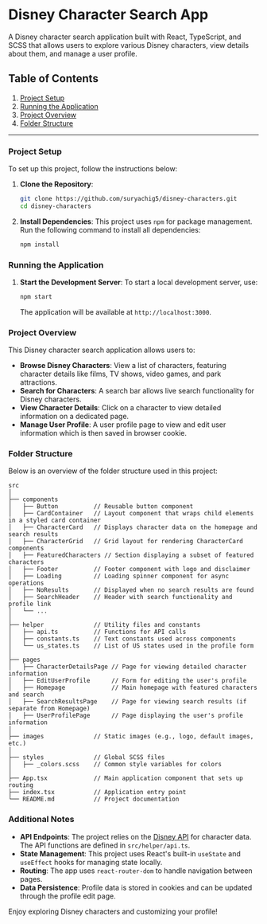 
# Disney Character Search App

A Disney character search application built with React, TypeScript, and SCSS that allows users to explore various Disney characters, view details about them, and manage a user profile.

## Table of Contents

1. [Project Setup](#project-setup)
2. [Running the Application](#running-the-application)
3. [Project Overview](#project-overview)
4. [Folder Structure](#folder-structure)

---

### Project Setup

To set up this project, follow the instructions below:

1. **Clone the Repository**:
   ```bash
   git clone https://github.com/suryachig5/disney-characters.git
   cd disney-characters
   ```

2. **Install Dependencies**:
   This project uses `npm` for package management. Run the following command to install all dependencies:
   ```bash
   npm install
   ```

### Running the Application

1. **Start the Development Server**:
   To start a local development server, use:
   ```bash
   npm start
   ```
   The application will be available at `http://localhost:3000`.

### Project Overview

This Disney character search application allows users to:
- **Browse Disney Characters**: View a list of characters, featuring character details like films, TV shows, video games, and park attractions.
- **Search for Characters**: A search bar allows live search functionality for Disney characters.
- **View Character Details**: Click on a character to view detailed information on a dedicated page.
- **Manage User Profile**: A user profile page to view and edit user information which is then saved in browser cookie.

### Folder Structure

Below is an overview of the folder structure used in this project:

```
src
│
├── components
│   ├── Button          // Reusable button component
│   ├── CardContainer   // Layout component that wraps child elements in a styled card container
│   ├── CharacterCard   // Displays character data on the homepage and search results
│   ├── CharacterGrid   // Grid layout for rendering CharacterCard components
│   ├── FeaturedCharacters // Section displaying a subset of featured characters
│   ├── Footer          // Footer component with logo and disclaimer
│   ├── Loading         // Loading spinner component for async operations
│   ├── NoResults       // Displayed when no search results are found
│   ├── SearchHeader    // Header with search functionality and profile link
│   └── ...
│
├── helper              // Utility files and constants
│   ├── api.ts          // Functions for API calls
│   ├── constants.ts    // Text constants used across components
│   └── us_states.ts    // List of US states used in the profile form
│
├── pages
│   ├── CharacterDetailsPage // Page for viewing detailed character information
│   ├── EditUserProfile      // Form for editing the user's profile
│   ├── Homepage             // Main homepage with featured characters and search
│   ├── SearchResultsPage    // Page for viewing search results (if separate from Homepage)
│   ├── UserProfilePage      // Page displaying the user's profile information
│
├── images              // Static images (e.g., logo, default images, etc.)
│
├── styles              // Global SCSS files
│   ├── _colors.scss    // Common style variables for colors
│
├── App.tsx             // Main application component that sets up routing
├── index.tsx           // Application entry point
└── README.md           // Project documentation
```

### Additional Notes

- **API Endpoints**: The project relies on the [Disney API](https://disneyapi.dev/docs/) for character data. The API functions are defined in `src/helper/api.ts`.
- **State Management**: This project uses React's built-in `useState` and `useEffect` hooks for managing state locally.
- **Routing**: The app uses `react-router-dom` to handle navigation between pages.
- **Data Persistence**: Profile data is stored in cookies and can be updated through the profile edit page.

Enjoy exploring Disney characters and customizing your profile!
